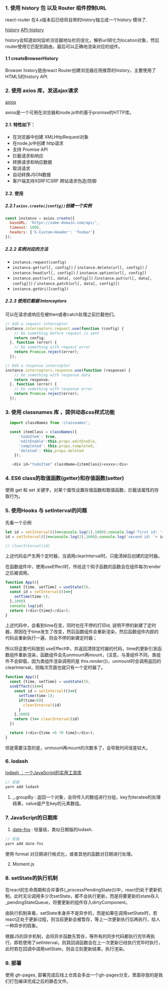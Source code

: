 ### 1. 使用 history 包 以及 Router 组件控制URL 

react-router 在4.x版本后已经将自带的history独立成一个history 模块了.

[history](https://github.com/ReactTraining/history)
[API-history](https://reacttraining.com/react-router/core/api/history)

history会知道如何监听浏览器地址栏的变化，解析url转化为location对象，然后router使用它匹配到路由，最后可以正确地渲染对应的组件。

#### 1.1 createBrowserHistory
Browser history是由react Router创建浏览器应用推荐的history，主要使用了HTML5的history API.


### 2. 使用 axios 库，发送ajax请求

[axios](https://github.com/axios/axios)

axios是一个可用在浏览器和node.js中的基于promise的HTTP库。
#### 2.1. 特性如下：
* 在浏览器中创建 XMLHttpRequest对象
* 在node.js中创建 http请求
* 支持 Promise API
* 拦截请求和响应
* 转换请求和响应数据
* 取消请求
* 自动转换JSON数据
* 客户端支持XSRF(CSRF 跨站请求伪造)防御

#### 2.2. 使用
##### 2.2.1 `axios.create([config])`创建一个实例
```js
const instance = axios.create({
  baseURL: 'https://some-domain.com/api/',
  timeout: 1000,
  headers: {'X-Custom-Header': 'foobar'}
});
```
##### 2.2.2 实例对应的方法
* `instance.request(config)`
* `instance.get(url[, config])`  /  `instance.delete(url[, config])` / `instance.head(url[, config])` / `instance.option(url[, config])`
* `instance.post(url[, data[, config]])` /`instance.put(url[, data[, config]])` / `instance.patch(url[, data[, config]])`
* `instance.getUri([config])`

##### 2.2.3 使用拦截器 Interceptors
可以在请求或响应在被then或者catch处理之前拦截他们。

```js
// Add a request interceptor
instance.interceptors.request.use(function (config) {
    // Do something before request is sent
    return config;
  }, function (error) {
    // Do something with request error
    return Promise.reject(error);
  });

// Add a response interceptor
instance.interceptors.response.use(function (response) {
    // Do something with response data
    return response;
  }, function (error) {
    // Do something with response error
    return Promise.reject(error);
  });
```



### 3. 使用 classnames 库 ，提供动态css样式功能

```js
  import classNames from 'classnames';

  const itemClass = classNames({
      'todoItem': true,
      'editEnable':this.props.editEnable,
      'completed': this.props.completed,
      'deleted': this.props.deleted
    });

   <div id="todoItem" className={itemClass}>xxxxx</div>
```

### 4. ES6 class的取值函数(getter)和存值函数(setter)
使用 get 和 set 关键字，对某个属性设置存值函数和取值函数，拦截该属性的存取行为。


### 5. 使用Hooks 与 setInterval的问题

先看一个示例
```js
let id = setInterval(()=>console.log(1),1000);console.log('first id: '+ id);
id = setInterval(()=>console.log(2),1000);console.log('second id: '+ id);

// clearInterval(id)
```

上述代码会产生两个定时器，当调用clearInterval时，只能清掉后创建的定时器。

在函数组件中，使用useEffect时，传给这个钩子函数的函数会在组件每次render之后被调用。

```js
function App(){
  const [time, setTime] = useState(5);
  const id = setInterval(()=>{
    setTime(time-1);
  },1000)
  console.log(id)
  return (<div>{time}</div>);
}
```
上述代码中，会看到time在变，同时也在不停的打印id, 说明不停的新建了定时器，原因在于time发生了改变，然后函数组件会重新渲染，然后函数组件内部的代码会重新执行一遍，则会不停的新建定时器；

所以将这套代码放到 useEffect中，并返回清除定时器的代码，time的更新引发函数组件重新渲染，函数组件会先unmount再mount，(注意，与类组件不同，类组件不会卸载，因为类组件渲染调用的是 this.render())，unmount时会调用返回的 clearInterval，则每次页面也就只有一个定时器了。
```js
function App(){
  const [time, setTime] = useState(5);
  useEffect(()=>{
    const id = setInterval(()=>{
      setTime(time-1);
      if(time<0){
        clearInterval(id)
      }
    },1000)
    return ()=> clearInterval(id)
  })

  return (<div>{time <0 ?0 time}</div>);
}
```
但是需要注意的是，unmount再mount的次数多了，会导致时间误差较大。


### 6. lodash 

[lodash ：一个JavaScript的实用工具库](http://lodash.think2011.net/)

```js
// 安装
yarn add lodash
```
1. _.groupBy : 返回一个对象，会将传入的数组进行分组，key为iteratee的处理结果，value是产生key的元素数组。


### 7. JavaScript的日期库
1. [date-fns](https://date-fns.org/docs/Getting-Started) : 轻量级，类似日期版的lodash.

```js
// 安装
yarn add date-fns
```
使用 format 对日期进行格式化，或者其他的函数对日期进行处理。

2. Moment.js


### 8. setState的执行机制
在react的生命周期和合并事件(_processPendingState())中，react仍处于更新机制。此时无论调用多少次setState，都不会执行更新，而是将要更新的state存入 _pendingStateQueue，将要更新的组件存入dirtyComponent。

由执行机制来看，setState本身并不是异步的，而是如果在调用setState时，若react正处于更新过程，则当前更新会被暂存，等上一次更新执行后再执行，给人一种异步的假象。

根据JS的异步机制，会将异步函数先暂存，等所有的同步代码都执行完毕再执行，即若使用了setInterval，则其回调函数会在上一次更新已经执行完毕时执行，此时若在回调中调用setState，则会立刻更新结果，执行渲染。


### 9. 部署
使用 gh-pages, 部署完成后线上仓库会多出一个gh-pages分支，里面存放的是我们打包编译完成之后的静态文件。
